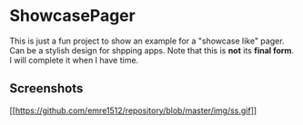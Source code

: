# ShowcasePager

This is just a fun project to show an example for a "showcase like" pager. Can be a stylish design for shpping apps. Note that this is <b>not</b> its <b>final form</b>. I will complete it when I have time.

## Screenshots

[[https://github.com/emre1512/repository/blob/master/img/ss.gif]]

